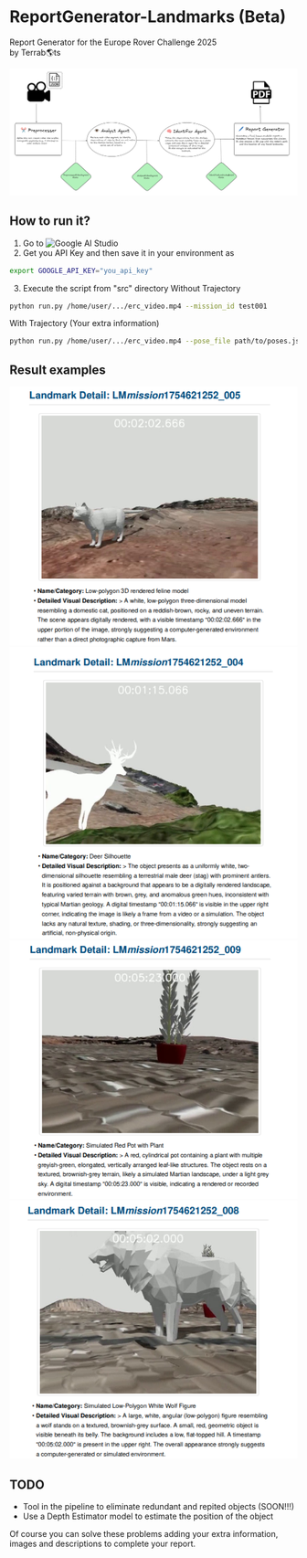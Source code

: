 # ReportGenerator-Landmarks (Beta)
Report Generator for the Europe Rover Challenge 2025 \
by Terrab🌎ts

![alt text](assets/flow.png)

## How to run it?

1. Go to ![Google AI Studio](https://aistudio.google.com)
2. Get you API Key and then save it in your environment as
```bash
export GOOGLE_API_KEY="you_api_key"
```
3. Execute the script from "src" directory
Without Trajectory
```bash
python run.py /home/user/.../erc_video.mp4 --mission_id test001
```

With Trajectory (Your extra information)
```bash
python run.py /home/user/.../erc_video.mp4 --pose_file path/to/poses.json --mission_id test002
```

## Result examples

![alt text](assets/landmark_cat.png)
![alt text](assets/landmark_deer.png)
![alt text](assets/landmark_red_pot.png)
![alt text](assets/landmark_wolf.png)

## TODO
- Tool in the pipeline to eliminate redundant and repited objects (SOON!!!)
- Use a Depth Estimator model to estimate the position of the object

Of course you can solve these problems adding your extra information, images and descriptions to complete your report.
